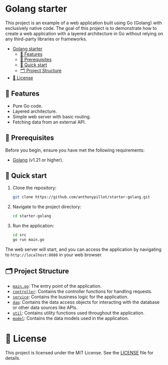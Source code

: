 # Golang starter

This project is an example of a web application built using Go (Golang) with exclusively native code. The goal of this project is to demonstrate how to create a web application with a layered architecture in Go without relying on any third-party libraries or frameworks.

- [Golang starter](#golang-starter)
  - [🚚 Features](#-features)
  - [📝 Prerequisites](#-prerequisites)
  - [🚀 Quick start](#-quick-start)
  - [🗂️ Project Structure](#️-project-structure)
- [📜 License](#-license)

## 🚚 Features

- Pure Go code.
- Layered architecture.
- Simple web server with basic routing.
- Fetching data from an external API.

## 📝 Prerequisites

Before you begin, ensure you have met the following requirements:

- [Golang](https://go.dev/doc/install) (v1.21 or higher).

## 🚀 Quick start

1. Clone the repository:
   ```sh
   git clone https://github.com/anthonypillot/starter-golang.git
   ```
2. Navigate to the project directory:
   ```sh
   cd starter-golang
   ```
3. Run the application:
   ```sh
   cd src
   go run main.go
   ```

The web server will start, and you can access the application by navigating to `http://localhost:8080` in your web browser.

## 🗂️ Project Structure

- [`main.go`](./src/main.go): The entry point of the application.
- [`controller`](./src/controller): Contains the controller functions for handling requests.
- [`service`](./src/service): Contains the business logic for the application.
- [`dao`](./src/dao): Contains the data access objects for interacting with the database or other data sources like APIs.
- [`util`](./src/util): Contains utility functions used throughout the application.
- [`model`](./src/model): Contains the data models used in the application.

# 📜 License

This project is licensed under the MIT License. See the [LICENSE](LICENSE) file for details.
